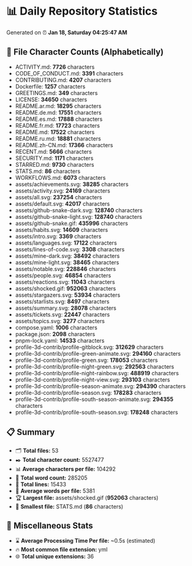 # 📊 Daily Repository Statistics
Generated on ⏰ **Jan 18, Saturday 04:25:47 AM**

## 📂 File Character Counts (Alphabetically)
- ACTIVITY.md: **7726** characters
- CODE_OF_CONDUCT.md: **3391** characters
- CONTRIBUTING.md: **4207** characters
- Dockerfile: **1257** characters
- GREETINGS.md: **349** characters
- LICENSE: **34650** characters
- README.ar.md: **18295** characters
- README.de.md: **17551** characters
- README.es.md: **17888** characters
- README.fr.md: **17723** characters
- README.md: **17522** characters
- README.ru.md: **18881** characters
- README.zh-CN.md: **17366** characters
- RECENT.md: **5666** characters
- SECURITY.md: **1171** characters
- STARRED.md: **9730** characters
- STATS.md: **86** characters
- WORKFLOWS.md: **6073** characters
- assets/achievements.svg: **38285** characters
- assets/activity.svg: **24169** characters
- assets/all.svg: **237254** characters
- assets/default.svg: **42017** characters
- assets/github-snake-dark.svg: **128740** characters
- assets/github-snake-light.svg: **128740** characters
- assets/github-snake.gif: **435996** characters
- assets/habits.svg: **14609** characters
- assets/intro.svg: **3369** characters
- assets/languages.svg: **17122** characters
- assets/lines-of-code.svg: **3308** characters
- assets/mine-dark.svg: **38492** characters
- assets/mine-light.svg: **38465** characters
- assets/notable.svg: **228846** characters
- assets/people.svg: **46854** characters
- assets/reactions.svg: **11043** characters
- assets/shocked.gif: **952063** characters
- assets/stargazers.svg: **53934** characters
- assets/starlists.svg: **8497** characters
- assets/summary.svg: **28078** characters
- assets/tickets.svg: **22447** characters
- assets/topics.svg: **3277** characters
- compose.yaml: **1006** characters
- package.json: **2098** characters
- pnpm-lock.yaml: **14533** characters
- profile-3d-contrib/profile-gitblock.svg: **312629** characters
- profile-3d-contrib/profile-green-animate.svg: **294160** characters
- profile-3d-contrib/profile-green.svg: **178053** characters
- profile-3d-contrib/profile-night-green.svg: **292563** characters
- profile-3d-contrib/profile-night-rainbow.svg: **488919** characters
- profile-3d-contrib/profile-night-view.svg: **293103** characters
- profile-3d-contrib/profile-season-animate.svg: **294390** characters
- profile-3d-contrib/profile-season.svg: **178283** characters
- profile-3d-contrib/profile-south-season-animate.svg: **294355** characters
- profile-3d-contrib/profile-south-season.svg: **178248** characters

## 📋 Summary
- 🗂️ **Total files:** 53
- ✒️ **Total character count:** 5527477
- 📊 **Average characters per file:** 104292
- 📝 **Total word count:** 285205
- 🧾 **Total lines:** 15433
- 📐 **Average words per file:** 5381
- 🏆 **Largest file:** assets/shocked.gif (**952063** characters)
- 🥉 **Smallest file:** STATS.md (**86** characters)

## 🌟 Miscellaneous Stats
- ⌛ **Average Processing Time Per file:** ~0.5s (estimated)
- 🔥 **Most common file extension:** yml
- 🌐 **Total unique extensions:** 36
